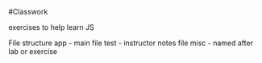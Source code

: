 #Classwork

exercises to help learn JS

File structure
    app - main file
    test - instructor notes file
    misc - named after lab or exercise
